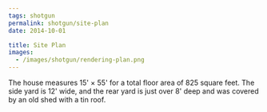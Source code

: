 ```yaml
---
tags: shotgun
permalink: shotgun/site-plan
date: 2014-10-01

title: Site Plan
images:
  - /images/shotgun/rendering-plan.png
---
```

The house measures 15' × 55' for a total floor area of 825 square feet. The side yard is 12' wide, and the rear yard is just over 8' deep and was covered by an old shed with a tin roof.